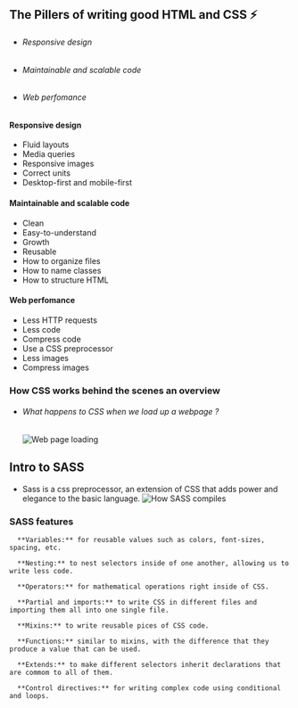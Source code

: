 ## The Pillers of writing good HTML and CSS ⚡️

  - ###### Responsive design
  - ###### Maintainable and scalable code
  - ###### Web perfomance

  #### Responsive design 
  - Fluid layouts
  - Media queries
  - Responsive images
  - Correct units
  - Desktop-first and mobile-first

  #### Maintainable and scalable code
  - Clean
  - Easy-to-understand
  - Growth
  - Reusable
  - How to organize files
  - How to name classes
  - How to structure HTML
  #### Web perfomance
  - Less HTTP requests
  - Less code
  - Compress code
  - Use a CSS preprocessor
  - Less images
  - Compress images

### How CSS works behind the scenes an overview

 - ###### What happens to CSS when we load up a webpage ?
   ![Web page loading](https://i.ibb.co/7J28zhX/Screenshot-from-2023-09-19-18-05-37.png)  


## Intro to SASS 

  - Sass is a css preprocessor, an extension of CSS that adds power and elegance to the basic language.
  ![How SASS compiles](https://i.ibb.co/T2zdqyJ/Screenshot-from-2023-09-19-20-22-46.png)  


  ### SASS features
      **Variables:** for reusable values such as colors, font-sizes, spacing, etc.

      **Nesting:** to nest selectors inside of one another, allowing us to write less code.

      **Operators:** for mathematical operations right inside of CSS.

      **Partial and imports:** to write CSS in different files and importing them all into one single file.

      **Mixins:** to write reusable pices of CSS code.

      **Functions:** similar to mixins, with the difference that they produce a value that can be used.

      **Extends:** to make different selectors inherit declarations that are commom to all of them.
      
      **Control directives:** for writing complex code using conditional and loops.